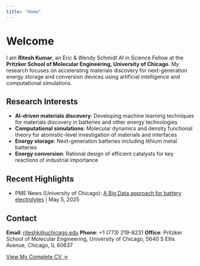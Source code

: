 ```yaml
---
title: "Home"
---
```


# Welcome

I am **Ritesh Kumar**, an Eric & Wendy Schmidt AI in Science Fellow at the **Pritzker School of Molecular Engineering, University of Chicago**. My research focuses on accelerating materials discovery for next-generation energy storage and conversion devices using artificial intelligence and computational simulations.

## Research Interests

- **AI-driven materials discovery**: Developing machine learning techniques for materials discovery in batteries and other energy technologies
- **Computational simulations**: Molecular dynamics and density functional theory for atomistic-level investigation of materials and interfaces
- **Energy storage**: Next-generation batteries including lithium metal batteries
- **Energy conversion**: Rational design of efficient catalysts for key reactions of industrial importance

## Recent Highlights

- PME News (University of Chicago): [A Big Data approach for battery electrolytes](https://pme.uchicago.edu/news/big-data-approach-battery-electrolytes) | May 5, 2025


## Contact

**Email**: riteshk@uchicago.edu
**Phone**: +1 (773) 219-8231
**Office**: Pritzker School of Molecular Engineering, University of Chicago, 5640 S Ellis Avenue, Chicago, IL 60637

[View My Complete CV →](/ai4en/Ritesh_Kumar_CV.pdf)

